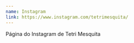 ```yaml
---
name: Instagram
link: https://www.instagram.com/tetrimesquita/
---
```


Página do Instagram de Tetri Mesquita
